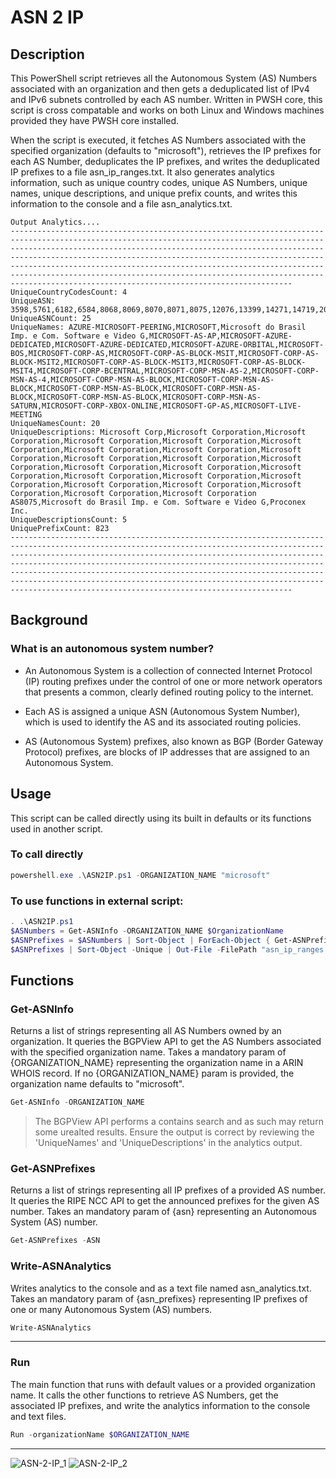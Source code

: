 # ASN 2 IP

## Description

This PowerShell script retrieves all the Autonomous System (AS) Numbers associated with an organization and then gets a deduplicated list of IPv4 and IPv6 subnets controlled by each AS number. Written in PWSH core, this script is cross compatable and works on both Linux and Windows machines provided they have PWSH core installed.

When the script is executed, it fetches AS Numbers associated with the specified organization (defaults to "microsoft"), retrieves the IP prefixes for each AS Number, deduplicates the IP prefixes, and writes the deduplicated IP prefixes to a file asn_ip_ranges.txt. It also generates analytics information, such as unique country codes, unique AS Numbers, unique names, unique descriptions, and unique prefix counts, and writes this information to the console and a file asn_analytics.txt.

```
Output Analytics....
--------------------------------------------------------------------------------------------------------------------------------------------------------------------------------------------------------------------------------------------------------------------------------------------------------------------------------------------------------------------------------------------------------------------------------------------------------------------------------------------------- 
UniqueCountryCodesCount: 4
UniqueASN: 3598,5761,6182,6584,8068,8069,8070,8071,8075,12076,13399,14271,14719,20046,23468,35106,45139,52985,395496,395524,395851,396463,398575,398656,400572
UniqueASNCount: 25
UniqueNames: AZURE-MICROSOFT-PEERING,MICROSOFT,Microsoft do Brasil Imp. e Com. Software e Video G,MICROSOFT-AS-AP,MICROSOFT-AZURE-DEDICATED,MICROSOFT-AZURE-DEDICATED,MICROSOFT-AZURE-ORBITAL,MICROSOFT-BOS,MICROSOFT-CORP-AS,MICROSOFT-CORP-AS-BLOCK-MSIT,MICROSOFT-CORP-AS-BLOCK-MSIT2,MICROSOFT-CORP-AS-BLOCK-MSIT3,MICROSOFT-CORP-AS-BLOCK-MSIT4,MICROSOFT-CORP-BCENTRAL,MICROSOFT-CORP-MSN-AS-2,MICROSOFT-CORP-MSN-AS-4,MICROSOFT-CORP-MSN-AS-BLOCK,MICROSOFT-CORP-MSN-AS-BLOCK,MICROSOFT-CORP-MSN-AS-BLOCK,MICROSOFT-CORP-MSN-AS-BLOCK,MICROSOFT-CORP-MSN-AS-BLOCK,MICROSOFT-CORP-MSN-AS-SATURN,MICROSOFT-CORP-XBOX-ONLINE,MICROSOFT-GP-AS,MICROSOFT-LIVE-MEETING
UniqueNamesCount: 20
UniqueDescriptions: Microsoft Corp,Microsoft Corporation,Microsoft Corporation,Microsoft Corporation,Microsoft Corporation,Microsoft Corporation,Microsoft Corporation,Microsoft Corporation,Microsoft Corporation,Microsoft Corporation,Microsoft Corporation,Microsoft Corporation,Microsoft Corporation,Microsoft Corporation,Microsoft Corporation,Microsoft Corporation,Microsoft Corporation,Microsoft Corporation,Microsoft Corporation,Microsoft Corporation,Microsoft Corporation,Microsoft Corporation,Microsoft Corporation AS8075,Microsoft do Brasil Imp. e Com. Software e Video G,Proconex Inc.
UniqueDescriptionsCount: 5
UniquePrefixCount: 823
--------------------------------------------------------------------------------------------------------------------------------------------------------------------------------------------------------------------------------------------------------------------------------------------------------------------------------------------------------------------------------------------------------------------------------------------------------------------------------------------------- 

```

## Background

### What is an autonomous system number?

- An Autonomous System is a collection of connected Internet Protocol (IP) routing prefixes under the control of one or more network operators that presents a common, 
clearly defined routing policy to the internet.

- Each AS is assigned a unique ASN (Autonomous System Number), which is used to identify the AS and its associated routing policies.

- AS (Autonomous System) prefixes, also known as BGP (Border Gateway Protocol) prefixes, are blocks of IP addresses that are assigned to an Autonomous System.

## Usage

This script can be called directly using its built in defaults or its functions used in another script.

### To call directly

```powershell
powershell.exe .\ASN2IP.ps1 -ORGANIZATION_NAME "microsoft"
```

### To use functions in external script:

```powershell
. .\ASN2IP.ps1
$ASNumbers = Get-ASNInfo -ORGANIZATION_NAME $OrganizationName
$ASNPrefixes = $ASNumbers | Sort-Object | ForEach-Object { Get-ASNPrefixes -ASN $_ }
$ASNPrefixes | Sort-Object -Unique | Out-File -FilePath "asn_ip_ranges.txt" -Encoding utf8 -Force
```

## Functions

### Get-ASNInfo

Returns a list of strings representing all AS Numbers owned by an organization.
It queries the BGPView API to get the AS Numbers associated with the specified organization name.
Takes a mandatory param of {ORGANIZATION_NAME} representing the organization name in a ARIN WHOIS record.
If no {ORGANIZATION_NAME} param is provided, the organization name defaults to "microsoft".

```powershell
Get-ASNInfo -ORGANIZATION_NAME
```

> The BGPView API performs a contains search and as such may return some urealted results. Ensure the output is correct by reviewing the 'UniqueNames' and 'UniqueDescriptions' in the analytics output.

### Get-ASNPrefixes

Returns a list of strings representing all IP prefixes of a provided AS number.
It queries the RIPE NCC API to get the announced prefixes for the given AS number.
Takes an mandatory param of {asn} representing an Autonomous System (AS) number.

```powershell
Get-ASNPrefixes -ASN
```


### Write-ASNAnalytics

Writes analytics to the console and as a text file named asn_analytics.txt.
Takes an mandatory param of {asn_prefixes} representing IP prefixes of one or many Autonomous System (AS) numbers.

```powershell
Write-ASNAnalytics
```

---

### Run

The main function that runs with default values or a provided organization name. 
It calls the other functions to retrieve AS Numbers, get the associated IP prefixes, and write the analytics information to the console and text files.

```powershell
Run -organizationName $ORGANIZATION_NAME
```

---

![ASN-2-IP_1](https://user-images.githubusercontent.com/6628565/233575960-5d92e9cb-8152-4056-9be1-99fedc6e5626.jpg)
![ASN-2-IP_2](https://user-images.githubusercontent.com/6628565/233574774-fdfeb143-8a32-4b40-9ac6-7cd1542ef6c4.jpg)
